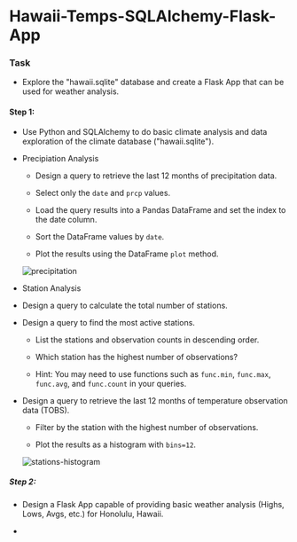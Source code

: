 # **Hawaii-Temps-SQLAlchemy-Flask-App**

### Task

* Explore the "hawaii.sqlite" database and create a Flask App that can be used for weather analysis.

#### Step 1:
* Use Python and SQLAlchemy to do basic climate analysis and data exploration of the climate database ("hawaii.sqlite").

* Precipiation Analysis
    * Design a query to retrieve the last 12 months of precipitation data.

    * Select only the `date` and `prcp` values.

    * Load the query results into a Pandas DataFrame and set the index to the date column.

    * Sort the DataFrame values by `date`.

    * Plot the results using the DataFrame `plot` method.
    
    ![precipitation](https://github.com/michaellegg16/sqlalchemy-challenge/blob/master/Images/precipitation.png)
    
* Station Analysis

* Design a query to calculate the total number of stations.

* Design a query to find the most active stations.

  * List the stations and observation counts in descending order.

  * Which station has the highest number of observations?

  * Hint: You may need to use functions such as `func.min`, `func.max`, `func.avg`, and `func.count` in your queries.

* Design a query to retrieve the last 12 months of temperature observation data (TOBS).

  * Filter by the station with the highest number of observations.

  * Plot the results as a histogram with `bins=12`.
  
  ![stations-histogram](https://github.com/michaellegg16/sqlalchemy-challenge/blob/master/Images/station-histogram.png)
  
##### Step 2:
* Design a Flask App capable of providing basic weather analysis (Highs, Lows, Avgs, etc.) for Honolulu, Hawaii.

* 
